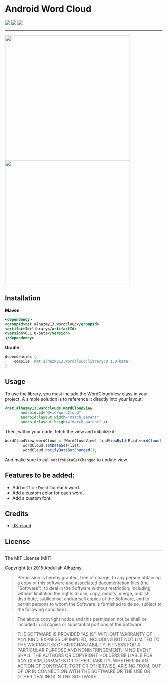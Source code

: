 
# Android Word Cloud
![](https://img.shields.io/badge/Platform-Android-brightgreen.svg)
![](https://img.shields.io/packagist/l/doctrine/orm.svg)
![](https://img.shields.io/badge/version-0.1.0_beta-blue.svg)

------
  <img src="https://cloud.githubusercontent.com/assets/4659608/20027390/5e40ecf6-a324-11e6-95e4-31dfe850c49b.png" width="400">
  <img src="https://cloud.githubusercontent.com/assets/4659608/20027391/5e76fd3c-a324-11e6-99d9-14fae8c85838.png" width="400">

## Installation

**Maven**

```xml
<dependency>
<groupId>net.alhazmy13.wordcloud</groupId>
<artifactId>library</artifactId>
<version>0.1.0-beta</version>
</dependency>
```


**Gradle**

```gradle
dependencies {
	compile 'net.alhazmy13.wordcloud:library:0.1.0-beta'
}
```

## Usage
To use the library, you must include the WordCloudView class in your project. A simple solution is to reference it directly into your layout:

```xml
<net.alhazmy13.wordclouds.WordCloudView
       android:id="@+id/wordCloud"
       android:layout_width="match_parent"
       android:layout_height="match_parent" />
```

Then, within your code, fetch the view and initialize it:

```java
WordCloudView wordCloud = (WordCloudView) findViewById(R.id.wordCloud);
        wordCloud.setDataSet(list);
        wordCloud.notifyDataSetChanged();
```

And make sure to call `notifyDataSetChanged` to update view.

## Features to be added:
- Add `onClickEvent` for each word.
- Add a custom color for each word.
- Add a custom font.


## Credits 
- [d3-cloud](https://github.com/jasondavies/d3-cloud)


## License
------

The MIT License (MIT)

Copyright (c) 2015 Abdullah Alhazmy

> Permission is hereby granted, free of charge, to any person obtaining a copy
of this software and associated documentation files (the "Software"), to deal
in the Software without restriction, including without limitation the rights
to use, copy, modify, merge, publish, distribute, sublicense, and/or sell
copies of the Software, and to permit persons to whom the Software is
furnished to do so, subject to the following conditions:

> The above copyright notice and this permission notice shall be included in all
copies or substantial portions of the Software.

> THE SOFTWARE IS PROVIDED "AS IS", WITHOUT WARRANTY OF ANY KIND, EXPRESS OR
IMPLIED, INCLUDING BUT NOT LIMITED TO THE WARRANTIES OF MERCHANTABILITY,
FITNESS FOR A PARTICULAR PURPOSE AND NONINFRINGEMENT. IN NO EVENT SHALL THE
AUTHORS OR COPYRIGHT HOLDERS BE LIABLE FOR ANY CLAIM, DAMAGES OR OTHER
LIABILITY, WHETHER IN AN ACTION OF CONTRACT, TORT OR OTHERWISE, ARISING FROM,
OUT OF OR IN CONNECTION WITH THE SOFTWARE OR THE USE OR OTHER DEALINGS IN THE
SOFTWARE.
